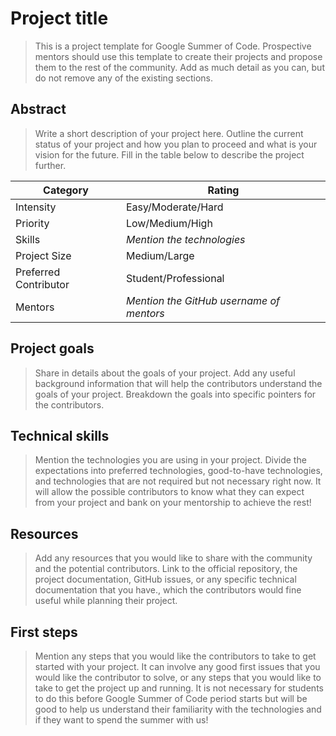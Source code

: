 # Project title

> This is a project template for Google Summer of Code. Prospective mentors should use this template to create their projects and propose them to the rest of the community. Add as much detail as you can, but do not remove any of the existing sections.

## Abstract

> Write a short description of your project here. Outline the current status of your project and how you plan to proceed and what is your vision for the future. Fill in the table below to describe the project further.

| Category              | Rating                                   |
| --------------------- | ---------------------------------------- |
| Intensity             | Easy/Moderate/Hard                       |
| Priority              | Low/Medium/High                          |
| Skills                | _Mention the technologies_               |
| Project Size          | Medium/Large                             |
| Preferred Contributor | Student/Professional                     |
| Mentors               | _Mention the GitHub username of mentors_ |

## Project goals

> Share in details about the goals of your project. Add any useful background information that will help the contributors understand the goals of your project. Breakdown the goals into specific pointers for the contributors.

## Technical skills

> Mention the technologies you are using in your project. Divide the expectations into preferred technologies, good-to-have technologies, and technologies that are not required but not necessary right now. It will allow the possible contributors to know what they can expect from your project and bank on your mentorship to achieve the rest!

## Resources

> Add any resources that you would like to share with the community and the potential contributors. Link to the official repository, the project documentation, GitHub issues, or any specific technical documentation that you have., which the contributors would fine useful while planning their project.

## First steps

> Mention any steps that you would like the contributors to take to get started with your project. It can involve any good first issues that you would like the contributor to solve, or any steps that you would like to take to get the project up and running. It is not necessary for students to do this before Google Summer of Code period starts but will be good to help us understand their familiarity with the technologies and if they want to spend the summer with us!
